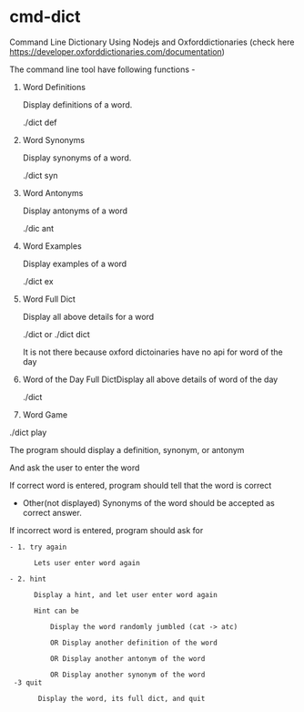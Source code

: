 # cmd-dict

Command Line Dictionary Using Nodejs and Oxforddictionaries (check here https://developer.oxforddictionaries.com/documentation)

The command line tool  have following functions -

1. Word Definitions

   Display definitions of a word.
    
   ./dict def <word>

2. Word Synonyms

   Display synonyms of a word.
   
   ./dict syn <word>
  
3. Word Antonyms

   Display antonyms of a word
   
   ./dic ant <word>
  
4. Word Examples

   Display examples of a word
   
   ./dict ex <word>
  
5. Word Full Dict

   Display all above details for a word
   
   ./dict <word> or ./dict dict <word>

   It is not there because oxford dictoinaries have no api for word of the day

6. Word of the Day Full DictDisplay all above details of word of the day

   ./dict

7. Word Game

  ./dict play
  
   The program should display a definition, synonym, or antonym
  
   And ask the user to enter the word
  
   If correct word is entered, program should tell that the word is correct
  
   * Other(not displayed) Synonyms of the word should be accepted as correct answer.
  
   If incorrect word is entered, program should ask for
  
    - 1. try again
    
          Lets user enter word again
          
    - 2. hint
    
          Display a hint, and let user enter word again
          
          Hint can be
          
              Display the word randomly jumbled (cat -> atc)
              
              OR Display another definition of the word
              
              OR Display another antonym of the word
              
              OR Display another synonym of the word
     -3 quit
     
           Display the word, its full dict, and quit
